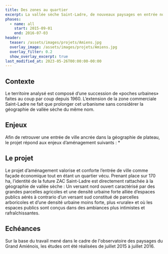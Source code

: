 ```yaml
---
title: Des zones au quartier
excerpt: La vallée sèche Saint-Ladre, de nouveaux paysages en entrée nord d'Amiens
phases:
  - name: all
    start: 2015-09-01
    end: 2016-07-03
header:
  teaser: /assets/images/projets/Amiens.jpg
  overlay_image: /assets/images/projets/Amiens.jpg
  overlay_filter: 0.2
  show_overlay_excerpt: true
last_modified_at: 2023-05-26T00:00:00-00:00
---
```


## Contexte 

Le territoire analysé est composé d’une succession de «poches urbaines» faites au coup par coup depuis 1960. L’extension de la zone commerciale Saint-Ladre ne fait que prolonger cet urbanisme sans considérer la géographie de vallée sèche du même nom.

## Enjeux

Afin de retrouver une entrée de ville ancrée dans la géographie de plateau, le projet répond aux enjeux d’aménagement suivants :
*

## Le projet

Le projet d’aménagement valorise et conforte l’entrée de ville comme façade économique tout en étant un quartier vécu.
Prenant place sur 170 ha, l’identité de la future ZAC Saint-Ladre est directement rattachée à la géographie de vallée sèche :  Un versant nord ouvert caractérisé par des grandes parcelles agricoles et une densité urbaine forte alliée d’espaces publics aérés à contrario d’un versant sud constitué de parcelles arboricoles et d’une densité urbaine moins forte, plus «rurale» et où les espaces publics sont conçus dans des ambiances plus intimistes et rafraîchissantes.


## Echéances

Sur la base du travail mené dans le cadre de l'observatoire des paysages du Grand Amiénois, les études ont été réalisées de juillet 2015 à juillet 2016.

